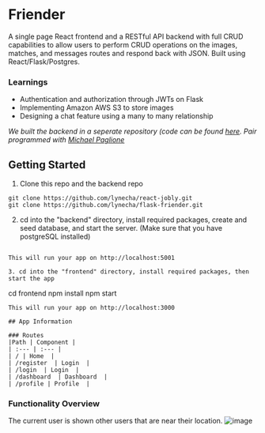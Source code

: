 # Friender
A single page React frontend and a RESTful API backend with full CRUD capabilities to allow users to perform CRUD operations on the images, matches, and messages routes and respond back with JSON. Built using React/Flask/Postgres. 

### Learnings
* Authentication and authorization through JWTs on Flask
* Implementing Amazon AWS S3 to store images
* Designing a chat feature using a many to many relationship

_We built the backend in a seperate repository (code can be found [here](https://github.com/lynecha/flask-friender). Pair programmed with [Michael Paglione](https://github.com/pagman77)_

## Getting Started

1. Clone this repo and the backend repo
```
git clone https://github.com/lynecha/react-jobly.git
git clone https://github.com/lynecha/flask-friender.git
```
2. cd into the "backend" directory, install required packages, create and seed database, and start the server. (Make sure that you have postgreSQL installed)
```

This will run your app on http://localhost:5001 

3. cd into the "frontend" directory, install required packages, then start the app
```
cd frontend
npm install
npm start
```
This will run your app on http://localhost:3000 

## App Information

### Routes
|Path | Component |
| :--- | :--- |
| / | Home  |
| /register  | Login  |
| /login  | Login  |
| /dashboard  | Dashboard  |
| /profile | Profile  |
```


### Functionality Overview
The current user is shown other users that are near their location.
![image](https://user-images.githubusercontent.com/31969608/171570310-be9a4a6f-b29f-45a3-a1ed-abc200f24df0.png)


